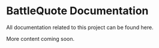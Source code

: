 # BattleQuote Documentation

All documentation related to this project can be found here.

More content coming soon.
